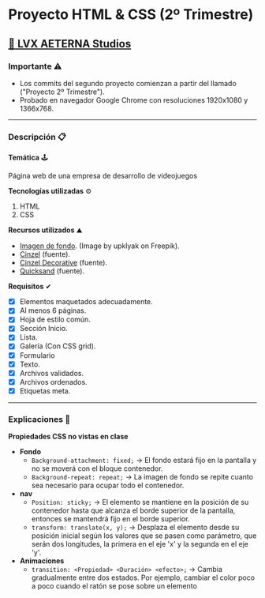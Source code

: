 # Proyecto HTML & CSS (2º Trimestre)
## [:link: LVX AETERNA Studios](https://cakeneka.github.io)

### Importante ⚠

  - Los commits del segundo proyecto comienzan a partir del llamado ("Proyecto 2º Trimestre").
  - Probado en navegador Google Chrome con resoluciones 1920x1080 y 1366x768.

---

### Descripción 📋

**Temática** 🕹 

Página web de una empresa de desarrollo de videojuegos

**Tecnologías utilizadas** ⚙

  1. HTML
  1. CSS 

**Recursos utilizados** ⛰

  - [Imagen de fondo](https://www.freepik.com/free-vector/night-landscape-with-lake-mountains-trees-coast-vector-cartoon-illustration-nature-scene-with-coniferous-forest-river-shore-rocks-moon-stars-dark-sky_20928412.htm#query=wallpaper&position=24&from_view=keyword). (Image by upklyak on Freepik).
  - [Cinzel](https://fonts.google.com/specimen/Cinzel) (fuente).
  - [Cinzel Decorative](https://fonts.google.com/specimen/Cinzel+Decorative) (fuente).
  - [Quicksand](https://fonts.google.com/specimen/Quicksand) (fuente).

**Requisitos** ✔

  - [x] Elementos maquetados adecuadamente.
  - [x] Al menos 6 páginas.
  - [x] Hoja de estilo común.
  - [x] Sección Inicio.
  - [x] Lista.
  - [x] Galería (Con CSS grid).
  - [x] Formulario
  - [x] Texto.
  - [x] Archivos validados.
  - [x] Archivos ordenados.
  - [x] Etiquetas meta.

---

### Explicaciones :key:

**Propiedades CSS no vistas en clase**
  - **Fondo** 
    - `Background-attachment: fixed;` → El fondo estará fijo en la pantalla y no se moverá con el bloque contenedor.
    - `Background-repeat: repeat;` → La imagen de fondo se repite cuanto sea necesario para ocupar todo el contenedor.
  - **nav**
    - `Position: sticky;`  → El elemento se mantiene en la posición de su contenedor hasta que alcanza el borde superior de la pantalla, entonces se mantendrá fijo en el borde superior.
    - `transform: translate(x, y);` → Desplaza el elemento desde su posición inicial según los valores que se pasen como parámetro, que serán dos longitudes, la primera en el eje 'x' y la segunda en el eje 'y'.
  - **Animaciones**
    - `transition: <Propiedad> <Duración> <efecto>;` → Cambia gradualmente entre dos estados. Por ejemplo, cambiar el color poco a poco cuando el ratón se pose sobre un elemento
   
